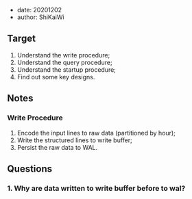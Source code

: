 - date: 20201202 
- author: ShiKaiWi

## Target 
1. Understand the write procedure;
2. Understand the query procedure;
3. Understand the startup procedure;
3. Find out some key designs.

## Notes
### Write Procedure
1. Encode the input lines to raw data (partitioned by hour);
2. Write the structured lines to write buffer;
3. Persist the raw data to WAL.


## Questions
### 1. Why are data written to write buffer before to wal?
